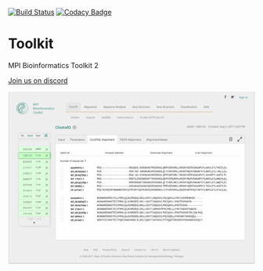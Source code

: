 [![Build Status](https://travis-ci.com/zy4/Toolkit.svg?token=cSsDamUt1rppSqiMYpS2&branch=master)](https://travis-ci.com/zy4/Toolkit)
[![Codacy Badge](https://api.codacy.com/project/badge/Grade/582fb3f9002a48cfa001bc5b9b8aee45)](https://www.codacy.com?utm_source=github.com&amp;utm_medium=referral&amp;utm_content=zy4/Toolkit&amp;utm_campaign=Badge_Grade)
# Toolkit
MPI Bioinformatics Toolkit 2

[Join us on discord](https://discord.gg/u4GdvTW)

<img src="https://raw.githubusercontent.com/proteinevolution/Toolkit/master/public/images/toolkitscreenshot.png" alt="MPI Bioinformatics Toolkit" />


